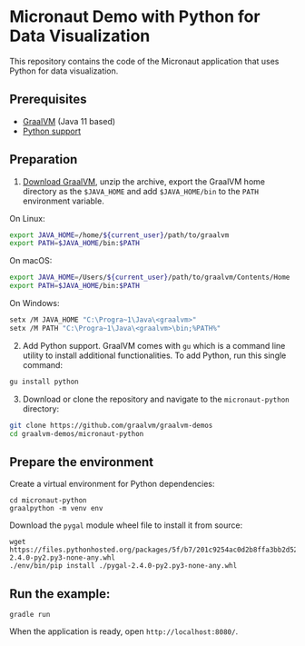 # Micronaut Demo with Python for Data Visualization

This repository contains the code of the Micronaut application that uses Python for data visualization.

## Prerequisites
* [GraalVM](https://www.graalvm.org/) (Java 11 based)
* [Python support](https://www.graalvm.org/reference-manual/python/#installing-python)

## Preparation

1. [Download GraalVM](https://www.graalvm.org/downloads/), unzip the archive, export the GraalVM home directory as the `$JAVA_HOME` and add `$JAVA_HOME/bin` to the `PATH` environment variable.

  On Linux:
  ```bash
  export JAVA_HOME=/home/${current_user}/path/to/graalvm
  export PATH=$JAVA_HOME/bin:$PATH
  ```
  On macOS:
  ```bash
  export JAVA_HOME=/Users/${current_user}/path/to/graalvm/Contents/Home
  export PATH=$JAVA_HOME/bin:$PATH
  ```
  On Windows:
  ```bash
  setx /M JAVA_HOME "C:\Progra~1\Java\<graalvm>"
  setx /M PATH "C:\Progra~1\Java\<graalvm>\bin;%PATH%"
  ```

2. Add Python support. GraalVM comes with `gu` which is a command line utility to install additional functionalities. To add Python, run this single command:
  ```bash
  gu install python
  ```

3. Download or clone the repository and navigate to the `micronaut-python` directory:
  ```bash
  git clone https://github.com/graalvm/graalvm-demos
  cd graalvm-demos/micronaut-python
  ```

## Prepare the environment

Create a virtual environment for Python dependencies:
```
cd micronaut-python
graalpython -m venv env
```

Download the `pygal` module wheel file to install it from source:
```
wget https://files.pythonhosted.org/packages/5f/b7/201c9254ac0d2b8ffa3bb2d528d23a4130876d9ba90bc28e99633f323f17/pygal-2.4.0-py2.py3-none-any.whl
./env/bin/pip install ./pygal-2.4.0-py2.py3-none-any.whl
```

## Run the example:
```
gradle run
```
When the application is ready, open `http://localhost:8080/`.
